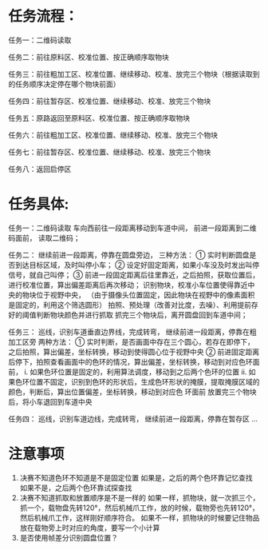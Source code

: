 # 任务流程：

任务一：二维码读取

任务二：前往原料区、校准位置、按正确顺序取物块

任务三：前往粗加工区、校准位置、继续移动、校准、放完三个物块（根据读取到的任务顺序决定停在哪个物块前面）

任务四：前往暂存区、校准位置、继续移动、校准、放完三个物块

任务五：原路返回至原料区、校准位置、按正确顺序取物块

任务六：前往粗加工区、校准位置、继续移动、校准、放完三个物块

任务七：前往暂存区、校准位置、继续移动、校准、放完三个物块

任务八：返回启停区

# 任务具体:

任务一：二维码读取
    车向西前往一段距离移动到车道中间，
    前进一段距离到二维码面前，
    读取二维码；

任务二：
    继续前进一段距离，停靠在圆盘旁边，
        三种方法：
        ① 实时判断圆盘是否到达目标区域，及时叫停小车；
        ② 设定好固定距离，如果小车没及时发出叫停信号，就自己叫停；
        ③ 前进一段固定距离后往里靠近，之后拍照，获取位置后，进行校准位置，算出偏差距离后再次移动；
    识别物块，校准小车位置使得靠近中央的物块位于视野中央，
        （由于摄像头位置固定，因此物块在视野中的像素面积是固定的，利用这个筛选圆形）
    拍照、预处理（改善对比度，去噪）、利用提前存好的阈值判断物块颜色并进行抓取
    抓完三个物块后，离开圆盘回到车道中间；

任务三：
    巡线，识别车道垂直边界线，完成转弯，
    继续前进一段距离，停靠在粗加工区旁
        两种方法：
            ① 实时判断，是否画面中存在三个圆心，若存在即停下，之后拍照，算出偏差，坐标转换，移动到使得圆心位于视野中央
            ② 前进固定距离后停下，拍照查看画面中的色环的情况，算出偏差，坐标转换，移动到对应色环面前，
                i. 如果色环位置是固定的，利用算法调度，移动到之后两个色环的位置
                ii. 如果色环位置不固定，识别到色环的形状后，生成色环形状的掩膜，提取掩膜区域的颜色，判断后，算出位置偏差，坐标转换，移动到对应色 环面前
    放置完三个物块后，将小车退回到车道中央

任务四：
    巡线，识别车道边线，完成转弯，
    继续前进一段距离，停靠在暂存区 ...


# 注意事项

1. 决赛不知道色环不知道是不是固定位置
    如果是，之后的两个色环靠记忆查找
    如果不是，之后两个色环靠试探查找
2. 决赛不知道抓取和放置顺序是不是一样的
    如果一样，抓物块，就一次抓三个，抓一个，载物盘先转120°，然后机械爪工作，放的时候，载物旁也先转120°，然后机械爪工作，这样刚好顺序符合。
    如果不一样，抓物块的时候要记住物品放在载物旁上时对应的角度，要写一个小计算
3. 是否使用帧差分识别圆盘位置？